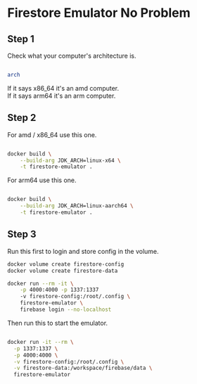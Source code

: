 # Firestore Emulator No Problem

## Step 1

Check what your computer's architecture is.

```sh

arch
```

If it says x86_64 it's an amd computer. <br>
If it says arm64 it's an arm computer. <br>

## Step 2

For amd / x86_64 use this one.
```sh

docker build \
    --build-arg JDK_ARCH=linux-x64 \
    -t firestore-emulator .
```

For arm64 use this one.
```sh

docker build \
    --build-arg JDK_ARCH=linux-aarch64 \
    -t firestore-emulator .
```

## Step 3

Run this first to login and store config in the volume.
```sh
docker volume create firestore-config
docker volume create firestore-data

docker run --rm -it \
    -p 4000:4000 -p 1337:1337
    -v firestore-config:/root/.config \
    firestore-emulator \
    firebase login --no-localhost
```

Then run this to start the emulator.
```sh

docker run -it --rm \
  -p 1337:1337 \
  -p 4000:4000 \
  -v firestore-config:/root/.config \
  -v firestore-data:/workspace/firebase/data \
  firestore-emulator
```